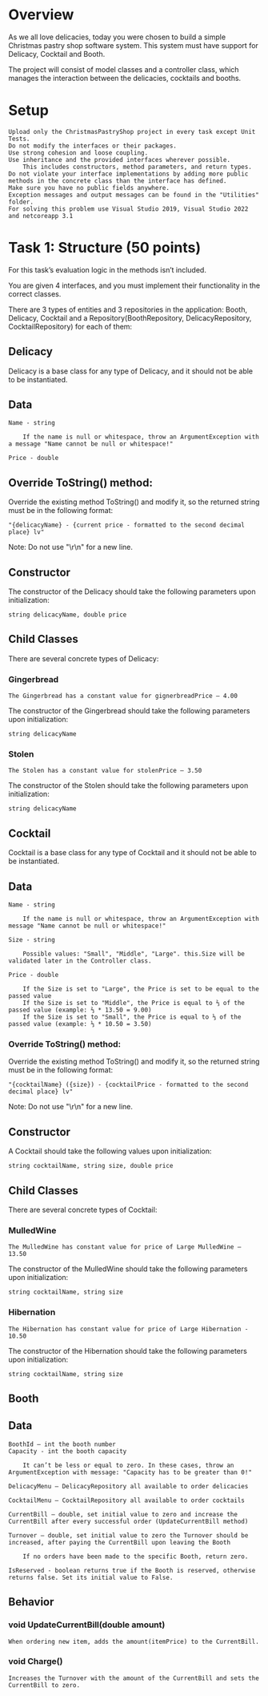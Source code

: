 # Overview

As we all love delicacies, today you were chosen to build a simple Christmas pastry shop software system. This system must have support for Delicacy, Cocktail and Booth.

The project will consist of model classes and a controller class, which manages the interaction between the delicacies, cocktails and booths.

# Setup

	Upload only the ChristmasPastryShop project in every task except Unit Tests.
	Do not modify the interfaces or their packages.
	Use strong cohesion and loose coupling.
	Use inheritance and the provided interfaces wherever possible.
    	This includes constructors, method parameters, and return types.
	Do not violate your interface implementations by adding more public methods in the concrete class than the interface has defined.
	Make sure you have no public fields anywhere.
	Exception messages and output messages can be found in the "Utilities" folder.
	For solving this problem use Visual Studio 2019, Visual Studio 2022 and netcoreapp 3.1

# Task 1: Structure (50 points)

For this task’s evaluation logic in the methods isn’t included.

You are given 4 interfaces, and you must implement their functionality in the correct classes.

There are 3 types of entities and 3 repositories in the application: Booth, Delicacy, Cocktail and a Repository(BoothRepository, DelicacyRepository, CocktailRepository) for each of them:

## Delicacy

Delicacy is a base class for any type of Delicacy, and it should not be able to be instantiated.

## Data

	Name - string
	
		If the name is null or whitespace, throw an ArgumentException with a message "Name cannot be null or whitespace!"
		
	Price - double 

## Override ToString() method:

Override the existing method ToString() and modify it, so the returned string must be in the following format:

	"{delicacyName} - {current price - formatted to the second decimal place} lv"

Note: Do not use "\r\n" for a new line.

## Constructor

The constructor of the Delicacy should take the following parameters upon initialization:

	string delicacyName, double price

## Child Classes

There are several concrete types of Delicacy:

### Gingerbread

	The Gingerbread has a constant value for gignerbreadPrice – 4.00

The constructor of the Gingerbread should take the following parameters upon initialization:

	string delicacyName

### Stolen

	The Stolen has a constant value for stolenPrice – 3.50

The constructor of the Stolen should take the following parameters upon initialization:

	string delicacyName

## Cocktail

Cocktail is a base class for any type of Cocktail and it should not be able to be instantiated.

## Data

	Name - string
		
		If the name is null or whitespace, throw an ArgumentException with message "Name cannot be null or whitespace!"
		
	Size - string
	
		Possible values: "Small", "Middle", "Large". this.Size will be validated later in the Controller class.
		
	Price - double 
	
		If the Size is set to "Large", the Price is set to be equal to the passed value
		If the Size is set to "Middle", the Price is equal to ⅔ of the passed value (example: ⅔ * 13.50 = 9.00)
		If the Size is set to "Small", the Price is equal to ⅓ of the passed value (example: ⅓ * 10.50 = 3.50)

### Override ToString() method:

Override the existing method ToString() and modify it, so the returned string must be in the following format:

	"{cocktailName} ({size}) - {cocktailPrice - formatted to the second decimal place} lv"

Note: Do not use "\r\n" for a new line.

## Constructor

A Cocktail should take the following values upon initialization:

	string cocktailName, string size, double price

## Child Classes

There are several concrete types of Cocktail:

### MulledWine

	The MulledWine has constant value for price of Large MulledWine – 13.50

The constructor of the MulledWine should take the following parameters upon initialization:

	string cocktailName, string size

### Hibernation

	The Hibernation has constant value for price of Large Hibernation - 10.50 

The constructor of the Hibernation should take the following parameters upon initialization:

	string cocktailName, string size

## Booth

## Data

	BoothId – int the booth number
	Capacity - int the booth capacity
	
		It can’t be less or equal to zero. In these cases, throw an ArgumentException with message: "Capacity has to be greater than 0!"
 
	DelicacyMenu – DelicacyRepository all available to order delicacies
	
	CocktailMenu – CocktailRepository all available to order cocktails
	
	CurrentBill – double, set initial value to zero and increase the CurrentBill after every successful order (UpdateCurrentBill method)
	
	Turnover – double, set initial value to zero the Turnover should be increased, after paying the CurrentBill upon leaving the Booth
	
		If no orders have been made to the specific Booth, return zero.
		
	IsReserved - boolean returns true if the Booth is reserved, otherwise returns false. Set its initial value to False.

## Behavior

### void UpdateCurrentBill(double amount)

	When ordering new item, adds the amount(itemPrice) to the CurrentBill.

### void Charge()

	Increases the Turnover with the amount of the CurrentBill and sets the CurrentBill to zero.

